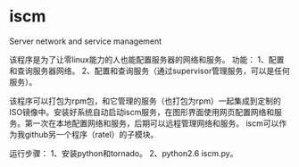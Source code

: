 # iscm
Server network and service management

该程序是为了让零linux能力的人也能配置服务器的网络和服务。
功能：
1、配置和查询服务器网络。
2、配置和查询服务（通过supervisor管理服务，可以是任何服务）。

该程序可以打包为rpm包，和它管理的服务（也打包为rpm）一起集成到定制的ISO镜像中。安装好系统自动启动iscm服务，在图形界面使用网页配置网络和服务。第一次在本地配置网络和服务，后期可以远程管理网络和服务。
iscm可以作为我github另一个程序（ratel）的子模块。

运行步骤：
1、安装python和tornado。
2、python2.6 iscm.py。
